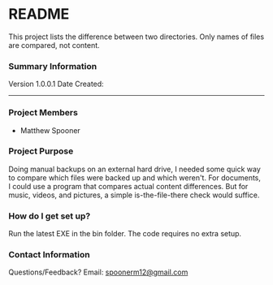 # README #

This project lists the difference between two directories.
Only names of files are compared, not content.

### Summary Information ###
Version 1.0.0.1
Date Created:

* * *

### Project Members ###
- Matthew Spooner

### Project Purpose ###

Doing manual backups on an external hard drive, I needed some quick way to compare which files were backed up and which weren't.
For documents, I could use a program that compares actual content differences.
But for music, videos, and pictures, a simple is-the-file-there check would suffice.

### How do I get set up? ###

Run the latest EXE in the bin folder.
The code requires no extra setup.

### Contact Information ###
Questions/Feedback?
Email: spoonerm12@gmail.com